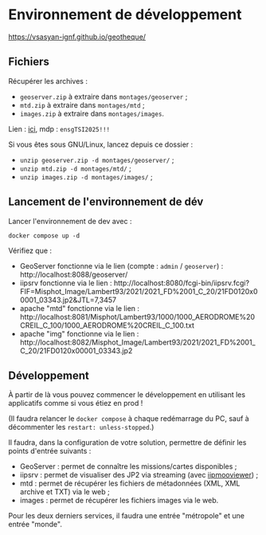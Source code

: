 # Environnement de développement

https://vsasyan-ignf.github.io/geotheque/

## Fichiers

Récupérer les archives :
* `geoserver.zip` à extraire dans `montages/geoserver` ;
* `mtd.zip` à extraire dans `montages/mtd` ;
* `images.zip` à extraire dans `montages/images`.

Lien : [ici](https://francetransfert.numerique.gouv.fr/download/download-info-public?enclosure=de8b65e2-116e-4a61-87b9-ce99efeacbcc&lang=fr), mdp : `ensgTSI2025!!!`

Si vous êtes sous GNU/Linux, lancez depuis ce dossier :
* `unzip geoserver.zip -d montages/geoserver/` ;
* `unzip mtd.zip -d montages/mtd/` ;
* `unzip images.zip -d montages/images/` ;

## Lancement de l'environnement de dév

Lancer l'environnement de dev avec :

```
docker compose up -d
```

Vérifiez que :
* GeoServer fonctionne via le lien (compte : `admin` / `geoserver`) : http://localhost:8088/geoserver/
* iipsrv fonctionne via le lien : http://localhost:8080/fcgi-bin/iipsrv.fcgi?FIF=Misphot_Image/Lambert93/2021/2021_FD%2001_C_20/21FD0120x00001_03343.jp2&JTL=7,3457
* apache "mtd" fonctionne via le lien : http://localhost:8081/Misphot/Lambert93/1000/1000_AERODROME%20CREIL_C_100/1000_AERODROME%20CREIL_C_100.txt
* apache "img" fonctionne via le lien : http://localhost:8082/Misphot_Image/Lambert93/2021/2021_FD%2001_C_20/21FD0120x00001_03343.jp2

## Développement

À partir de là vous pouvez commencer le développement en utilisant les applicatifs comme si vous étiez en prod !

(Il faudra relancer le `docker compose` à chaque redémarrage du PC, sauf à décommenter les `restart: unless-stopped`.)

Il faudra, dans la configuration de votre solution, permettre de définir les points d'entrée suivants :

* GeoServer : permet de connaître les missions/cartes disponibles ;
* iipsrv : permet de visualiser des JP2 via streaming (avec [iipmooviewer](https://github.com/ruven/iipmooviewer)) ;
* mtd : permet de récupérer les fichiers de métadonnées (XML, XML archive et TXT) via le web ;
* images : permet de récupérer les fichiers images via le web.

Pour les deux derniers services, il faudra une entrée "métropole" et une entrée "monde".
